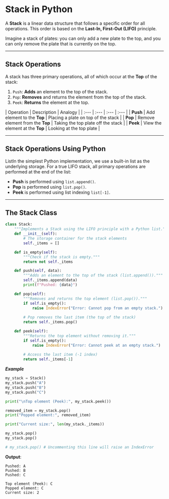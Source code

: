 # Stack in Python

A **Stack** is a linear data structure that follows a specific order for all operations. This order is based on the **Last-In, First-Out (LIFO)** principle.

Imagine a stack of plates: you can only add a new plate to the top, and you can only remove the plate that is currently on the top.

---

## Stack Operations

A stack has three primary operations, all of which occur at the **Top** of the stack:

1.  `Push`: **Adds** an element to the top of the stack.
2.  `Pop`: **Removes** and returns the element from the top of the stack.
3.  `Peek`: **Returns** the element at the top.

| Operation | Description | Analogy |
| :--- | :--- | :--- | :--- |
| **Push** | Add element to the **Top** | Placing a plate on top of the stack |
| **Pop** | Remove element from the **Top** | Taking the top plate off the stack |
| **Peek** | View the element at the **Top** | Looking at the top plate |

---

## Stack Operations Using Python
ListIn the simplest Python implementation, we use a built-in list as the underlying storage. For a true LIFO stack, all primary operations are performed at the end of the list:

* **Push** is performed using `list.append()`.
* **Pop** is performed using `list.pop()`. 
* **Peek** is performed using list indexing `list[-1]`.

---
## The Stack Class

```python
class Stack:
    """Implements a Stack using the LIFO principle with a Python list."""
    def __init__(self):
        # The storage container for the stack elements
        self._items = [] 

    def is_empty(self):
        """Check if the stack is empty."""
        return not self._items

    def push(self, data):
        """Adds an element to the top of the stack (list.append())."""
        self._items.append(data)
        print(f"Pushed: {data}")

    def pop(self):
        """Removes and returns the top element (list.pop())."""
        if self.is_empty():
            raise IndexError("Error: Cannot pop from an empty stack.")
        
        # Pop removes the last item (the top of the stack)
        return self._items.pop()

    def peek(self):
        """Returns the top element without removing it."""
        if self.is_empty():
            raise IndexError("Error: Cannot peek at an empty stack.")
        
        # Access the last item (-1 index)
        return self._items[-1]
```

***Example***

```python
my_stack = Stack()
my_stack.push("A") 
my_stack.push("B") 
my_stack.push("C") 

print("\nTop element (Peek):", my_stack.peek()) 

removed_item = my_stack.pop()
print("Popped element:", removed_item)

print("Current size:", len(my_stack._items))

my_stack.pop()
my_stack.pop()

# my_stack.pop() # Uncommenting this line will raise an IndexError
```

**Output**:

```
Pushed: A
Pushed: B
Pushed: C

Top element (Peek): C
Popped element: C
Current size: 2
```